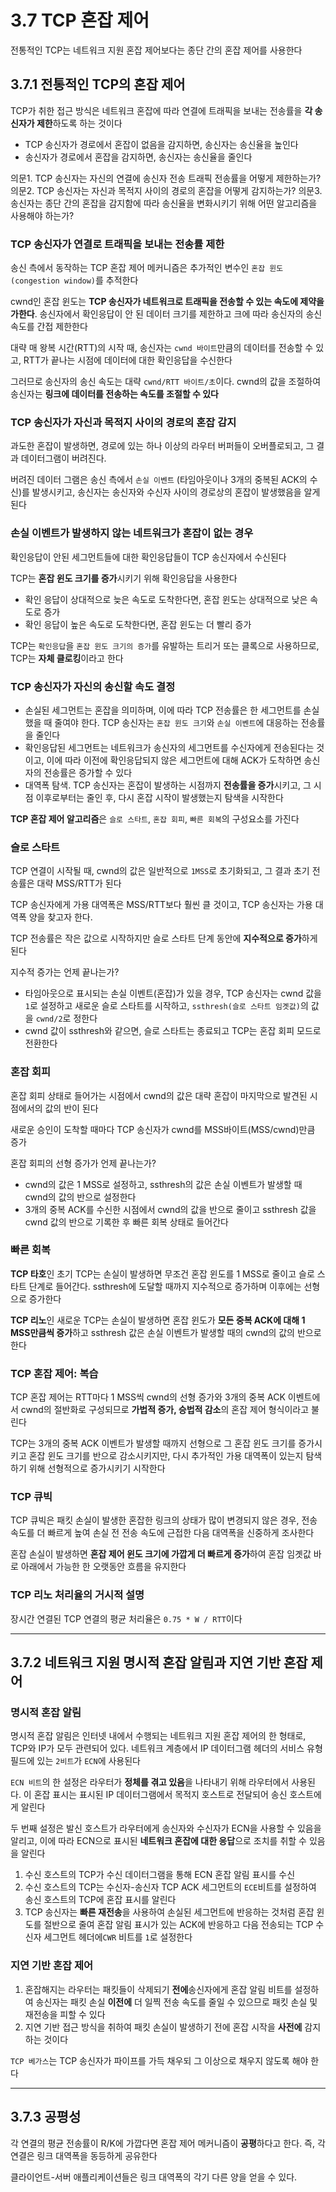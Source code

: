 # 3.7 TCP 혼잡 제어
전통적인 TCP는 네트워크 지원 혼잡 제어보다는 종단 간의 혼잡 제어를 사용한다

## 3.7.1 전통적인 TCP의 혼잡 제어
TCP가 취한 접근 방식은 네트워크 혼잡에 따라 연결에 트래픽을 보내는 전송률을 **각 송신자가 제한**하도록 하는 것이다
- TCP 송신자가 경로에서 혼잡이 없음을 감지하면, 송신자는 송신율을 높인다
- 송신자가 경로에서 혼잡을 감지하면, 송신자는 송신율을 줄인다

의문1. TCP 송신자는 자신의 연결에 송신자 전송 트래픽 전송률을 어떻게 제한하는가?
의문2. TCP 송신자는 자신과 목적지 사이의 경로의 혼잡을 어떻게 감지하는가?
의문3. 송신자는 종단 간의 혼잡을 감지함에 따라 송신율을 변화시키기 위해 어떤 알고리즘을 사용해야 하는가?

### TCP 송신자가 연결로 트래픽을 보내는 전송률 제한
송신 측에서 동작하는 TCP 혼잡 제어 메커니즘은 추가적인 변수인 `혼잡 윈도(congestion window)`를 추적한다

cwnd인 혼잡 윈도는 **TCP 송신자가 네트워크로 트래픽을 전송할 수 있는 속도에 제약을 가한다**. 송신자에서 확인응답이 안 된 데이터 크기를 제한하고 크에 따라 송신자의 송신 속도를 간접 제한한다

대략 매 왕복 시간(RTT)의 시작 때, 송신자는 `cwnd 바이트`만큼의 데이터를 전송할 수 있고, RTT가 끝나는 시점에 데이터에 대한 확인응답을 수신한다

그러므로 송신자의 송신 속도는 대략 `cwnd/RTT 바이트/초`이다. cwnd의 값을 조절하여 송신자는 **링크에 데이터를 전송하는 속도를 조절할 수 있다**

### TCP 송신자가 자신과 목적지 사이의 경로의 혼잡 감지
과도한 혼잡이 발생하면, 경로에 있는 하나 이상의 라우터 버퍼들이 오버플로되고, 그 결과 데이터그램이 버려진다.

버려진 데이터 그램은 송신 측에서 `손실 이벤트` (타임아웃이나 3개의 중복된 ACK의 수신)를 발생시키고, 송신자는 송신자와 수신자 사이의 경로상의 혼잡이 발생했음을 알게 된다

### 손실 이벤트가 발생하지 않는 네트워크가 혼잡이 없는 경우
확인응답이 안된 세그먼트들에 대한 확인응답들이 TCP 송신자에서 수신된다

TCP는 **혼잡 윈도 크기를 증가**시키기 위해 확인응답을 사용한다

- 확인 응답이 상대적으로 늦은 속도로 도착한다면, 혼잡 윈도는 상대적으로 낮은 속도로 증가
- 확인 응답이 높은 속도로 도착한다면, 혼잡 윈도는 더 빨리 증가

TCP는 `확인응답`을 `혼잡 윈도 크기의 증가`를 유발하는 트리거 또는 클록으로 사용하므로, TCP는 **자체 클로킹**이라고 한다

### TCP 송신자가 자신의 송신할 속도 결정
- 손실된 세그먼트는 혼잡을 의미하며, 이에 따라 TCP 전송률은 한 세그먼트를 손실했을 때 줄여야 한다. TCP 송신자는 `혼잡 윈도 크기`와 `손실 이벤트`에 대응하는 전송률을 줄인다
- 확인응답된 세그먼트는 네트워크가 송신자의 세그먼트를 수신자에게 전송된다는 것이고, 이에 따라 이전에 확인응답되지 않은 세그먼트에 대해 ACK가 도착하면 송신자의 전송률은 증가할 수 있다
- 대역폭 탐색. TCP 송신자는 혼잡이 발생하는 시점까지 **전송률을 증가**시키고, 그 시점 이후로부터는 줄인 후, 다시 혼잡 시작이 발생했는지 탐색을 시작한다

**TCP 혼잡 제어 알고리즘**은 `슬로 스타트`, `혼잡 회피`, `빠른 회복`의 구성요소를 가진다
### 슬로 스타트
TCP 연결이 시작될 때, cwnd의 값은 일반적으로 `1MSS`로 초기화되고, 그 결과 초기 전송률은 대략 MSS/RTT가 된다

TCP 송신자에게 가용 대역폭은 MSS/RTT보다 훨씬 클 것이고, TCP 송신자는 가용 대역폭 양을 찾고자 한다.

TCP 전송률은 작은 값으로 시작하지만 슬로 스타트 단계 동안에 **지수적으로 증가**하게 된다

지수적 증가는 언제 끝나는가?
- 타임아웃으로 표시되는 손실 이벤트(혼잡)가 있을 경우, TCP 송신자는 cwnd 값을 `1`로 설정하고 새로운 슬로 스타트를 시작하고, `ssthresh(슬로 스타트 임곗값)`의 값을 `cwnd/2`로 정한다
- cwnd 값이 ssthresh와 같으면, 슬로 스타트는 종료되고 TCP는 혼잡 회피 모드로 전환한다

### 혼잡 회피
혼잡 회피 상태로 들어가는 시점에서 cwnd의 값은 대략 혼잡이 마지막으로 발견된 시점에서의 값의 반이 된다

새로운 승인이 도착할 때마다 TCP 송신자가 cwnd를 MSS바이트(MSS/cwnd)만큼 증가

혼잡 회피의 선형 증가가 언제 끝나는가?
- cwnd의 값은 1 MSS로 설정하고, ssthresh의 값은 손실 이벤트가 발생할 때 cwnd의 값의 반으로 설정한다
- 3개의 중복 ACK를 수신한 시점에서 cwnd의 값을 반으로 줄이고 ssthresh 값을 cwnd 값의 반으로 기록한 후 빠른 회복 상태로 들어간다

### 빠른 회복
**TCP 타호**인 초기 TCP는 손실이 발생하면 무조건 혼잡 윈도를 1 MSS로 줄이고 슬로 스타트 단계로 들어간다. ssthresh에 도달할 때까지 지수적으로 증가하며 이후에는 선형으로 증가한다

**TCP 리노**인 새로운 TCP는 손실이 발생하면 혼잡 윈도가 **모든 중복 ACK에 대해 1 MSS만큼씩 증가**하고 ssthresh 값은 손실 이벤트가 발생할 때의 cwnd의 값의 반으로 한다

### TCP 혼잡 제어: 복습
TCP 혼잡 제어는 RTT마다 1 MSS씩 cwnd의 선형 증가와 3개의 중복 ACK 이벤트에서 cwnd의 절반화로 구성되므로 **가법적 증가, 승법적 감소**의 혼잡 제어 형식이라고 불린다

TCP는 3개의 중복 ACK 이벤트가 발생할 때까지 선형으로 그 혼잡 윈도 크기를 증가시키고 혼잡 윈도 크기를 반으로 감소시키지만, 다시 추가적인 가용 대역폭이 있는지 탐색하기 위해 선형적으로 증가시키기 시작한다

### TCP 큐빅
TCP 큐빅은 패킷 손실이 발생한 혼잡한 링크의 상태가 많이 변경되지 않은 경우, 전송 속도를 더 빠르게 높여 손실 전 전송 속도에 근접한 다음 대역폭을 신중하게 조사한다

혼잡 손실이 발생하면 **혼잡 제어 윈도 크기에 가깝게 더 빠르게 증가**하여 혼잡 임곗값 바로 아래에서 가능한 한 오랫동안 흐름을 유지한다

### TCP 리노 처리율의 거시적 설명
장시간 연결된 TCP 연결의 평균 처리율은 `0.75 * W / RTT`이다

---
## 3.7.2 네트워크 지원 명시적 혼잡 알림과 지연 기반 혼잡 제어

### 명시적 혼잡 알림
명시적 혼잡 알림은 인터넷 내에서 수행되는 네트워크 지원 혼잡 제어의 한 형태로, TCP와 IP가 모두 관련되어 있다.
네트워크 계층에서 IP 데이터그램 헤더의 서비스 유형 필드에 있는 `2비트`가 `ECN`에 사용된다

`ECN 비트`의 한 설정은 라우터가 **정체를 겪고 있음**을 나타내기 위해 라우터에서 사용된다. 이 혼잡 표시는 표시된 IP 데이터그램에서 목적지 호스트로 전달되어 송신 호스트에게 알린다

두 번째 설정은 발신 호스트가 라우터에게 송신자와 수신자가 ECN을 사용할 수 있음을 알리고, 이에 따라 ECN으로 표시된 **네트워크 혼잡에 대한 응답**으로 조치를 취할 수 있음을 알린다

1. 수신 호스트의 TCP가 수신 데이터그램을 통해 ECN 혼잡 알림 표시를 수신
2. 수신 호스트의 TCP는 수신자-송신자 TCP ACK 세그먼트의 `ECE`비트를 설정하여 송신 호스트의 TCP에 혼잡 표시를 알린다
3. TCP 송신자는 **빠른 재전송**을 사용하여 손실된 세그먼트에 반응하는 것처럼 혼잡 윈도를 절반으로 줄여 혼잡 알림 표시가 있는 ACK에 반응하고 다음 전송되는 TCP 수신자 세그먼트 헤더에`CWR` 비트를 `1`로 설정한다

### 지연 기반 혼잡 제어
1. 혼잡해지는 라우터는 패킷들이 삭제되기 **전에**송신자에게 혼잡 알림 비트를 설정하여 송신자는 패킷 손실 **이전에** 더 일찍 전송 속도를 줄일 수 있으므로 패킷 손실 및 재전송을 피할 수 있다
2. 지연 기반 접근 방식을 취하여 패킷 손실이 발생하기 전에 혼잡 시작을 **사전에** 감지하는 것이다

`TCP 베가스`는 TCP 송신자가 파이프를 가득 채우되 그 이상으로 채우지 않도록 해야 한다

---
## 3.7.3 공평성
각 연결의 평균 전송률이 R/K에 가깝다면 혼잡 제어 메커니즘이 **공평**하다고 한다.
즉, 각 연결은 링크 대역폭을 동등하게 공유한다

클라이언트-서버 애플리케이션들은 링크 대역폭의 각기 다른 양을 얻을 수 있다.
